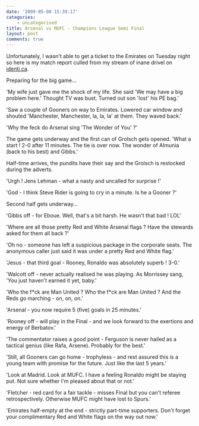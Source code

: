 ```yaml
---
date: '2009-05-08 15:39:17'
categories:
    - uncategorised
title: Arsenal vs MUFC - Champions League Semi Final
layout: post
comments: true
---
```


Unfortunately, I wasn't able to get a ticket to the Emirates on Tuesday
night so here is my match report culled from my stream of inane drivel
on [identi.ca](http://identi.ca/andyc/).

Preparing for the big game...

'My wife just gave me the shock of my life. She said 'We may have a big
problem here.' Thought TV was bust. Turned out son 'lost' his PE bag.'

'Saw a couple of Gooners on way to Emirates. Lowered car window and
shouted 'Manchester, Manchester, la, la, la' at them. They waved back.'

'Why the feck do Arsenal sing 'The Wonder of You' ?'

The game gets underway and the first can of Grolsch gets opened.
'What a start ! 2-0 after 11 minutes. The tie is over now. The wonder of
Almunia (back to his best) and Gibbs.'

Half-time arrives, the pundits have their say and the Grolsch is
restocked during the adverts.

'Urgh ! Jens Lehman - what a nasty and uncalled for surprise !'

'God - I think Steve Rider is going to cry in a minute. Is he a Gooner
?'

Second half gets underway...

'Gibbs off - for Eboue. Well, that's a bit harsh. He wasn't that bad !
LOL'

'Where are all those pretty Red and White Arsenal flags ? Have the
stewards asked for them all back ?'

'Oh no - someone has left a suspicious package in the corporate seats.
The anonymous caller just said it was under a pretty Red and White
flag.'

'Jesus - that third goal - Rooney, Ronaldo was absolutely superb ! 3-0.'

'Walcott off - never actually realised he was playing. As Morrissey
sang, 'You just haven't earned it yet, baby.'

'Who the f\*ck are Man United ? Who the f\*ck are Man United ? And the
Reds go marching - on, on, on.'

'Arsenal - you now require 5 (five) goals in 25 minutes.'

'Rooney off - will play in the Final - and we look forward to the
exertions and energy of Berbatov.'

'The commentator raises a good point - Ferguson is never hailed as a
tactical genius (like Rafa, Arsene). Probably for the best.'

'Still, all Gooners can go home - trophyless - and rest assured this is
a young team with promise for the future. Just like the last 5 years.'

'Look at Madrid. Look at MUFC. I have a feeling Ronaldo might be staying
put. Not sure whether I'm pleased about that or not.'

'Fletcher - red card for a fair tackle - misses Final but you can't
referee retrospectively. Otherwise MUFC might have lost to Spurs.'

'Emirates half-empty at the end - strictly part-time supporters. Don't
forget your complimentary Red and White flags on the way out now.'
